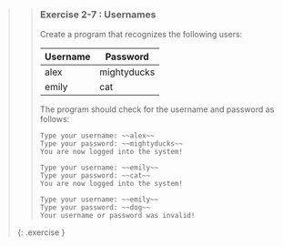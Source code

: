 <!-- WAS 1-20 -->
>>### Exercise 2-7 : Usernames
>>
>>Create a program that recognizes the following users:
>>
>> | Username | Password    |
>> |----------|-------------|
>> | alex     | mightyducks |
>> | emily    | cat         |
>>
>>The program should check for the username and password as follows:
>>
>>```output
>>Type your username: ~~alex~~
>>Type your password: ~~mightyducks~~
>>You are now logged into the system!
>>```
>>
>>```output
>>Type your username: ~~emily~~
>>Type your password: ~~cat~~
>>You are now logged into the system!
>>```
>>
>>```output
>>Type your username: ~~emily~~
>>Type your password: ~~dog~~
>>Your username or password was invalid!
>>```
>{: .exercise }